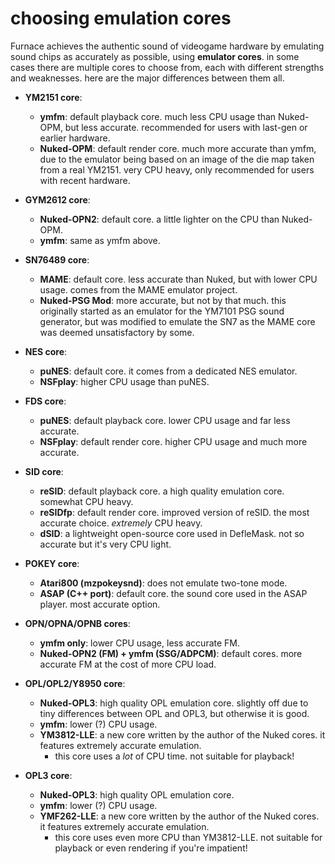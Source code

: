 # choosing emulation cores

Furnace achieves the authentic sound of videogame hardware by emulating sound chips as accurately as possible, using **emulator cores**. in some cases there are multiple cores to choose from, each with different strengths and weaknesses. here are the major differences between them all.

- **YM2151 core**:
  - **ymfm**: default playback core. much less CPU usage than Nuked-OPM, but less accurate. recommended for users with last-gen or earlier hardware.
  - **Nuked-OPM**: default render core. much more accurate than ymfm, due to the emulator being based on an image of the die map taken from a real YM2151. very CPU heavy, only recommended for users with recent hardware.

- **GYM2612 core**:
  - **Nuked-OPN2**: default core. a little lighter on the CPU than Nuked-OPM.
  - **ymfm**: same as ymfm above.

- **SN76489 core**:
  - **MAME**: default core. less accurate than Nuked, but with lower CPU usage. comes from the MAME emulator project.
  - **Nuked-PSG Mod**: more accurate, but not by that much. this originally started as an emulator for the YM7101 PSG sound generator, but was modified to emulate the SN7 as the MAME core was deemed unsatisfactory by some.

- **NES core**:
  - **puNES**: default core. it comes from a dedicated NES emulator.
  - **NSFplay**: higher CPU usage than puNES.

- **FDS core**:
  - **puNES**: default playback core. lower CPU usage and far less accurate.
  - **NSFplay**: default render core. higher CPU usage and much more accurate.

- **SID core**:
  - **reSID**: default playback core. a high quality emulation core. somewhat CPU heavy.
  - **reSIDfp**: default render core. improved version of reSID. the most accurate choice. _extremely_ CPU heavy.
  - **dSID**: a lightweight open-source core used in DefleMask. not so accurate but it's very CPU light.

- **POKEY core**:
  - **Atari800 (mzpokeysnd)**: does not emulate two-tone mode.
  - **ASAP (C++ port)**: default core. the sound core used in the ASAP player. most accurate option.

- **OPN/OPNA/OPNB cores**:
  - **ymfm only**: lower CPU usage, less accurate FM.
  - **Nuked-OPN2 (FM) + ymfm (SSG/ADPCM)**: default cores. more accurate FM at the cost of more CPU load.

- **OPL/OPL2/Y8950 core**:
  - **Nuked-OPL3**: high quality OPL emulation core. slightly off due to tiny differences between OPL and OPL3, but otherwise it is good.
  - **ymfm**: lower (?) CPU usage.
  - **YM3812-LLE**: a new core written by the author of the Nuked cores. it features extremely accurate emulation.
    - this core uses a *lot* of CPU time. not suitable for playback!

- **OPL3 core**:
  - **Nuked-OPL3**: high quality OPL emulation core.
  - **ymfm**: lower (?) CPU usage.
  - **YMF262-LLE**: a new core written by the author of the Nuked cores. it features extremely accurate emulation.
    - this core uses even more CPU than YM3812-LLE. not suitable for playback or even rendering if you're impatient!

